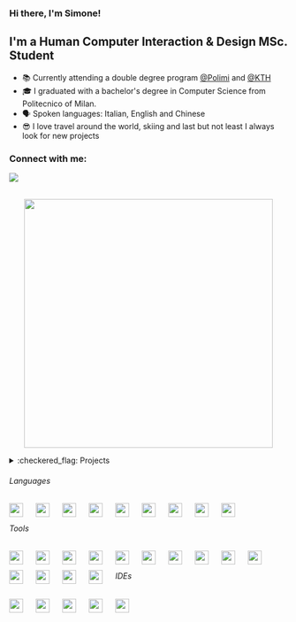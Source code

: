 ### Hi there, I'm Simone!

## I'm a Human Computer Interaction & Design MSc. Student
- :books: Currently attending a double degree program [@Polimi][PolimiWebsite] and [@KTH][KthWebsite]
- :mortar_board: I graduated with a bachelor's degree in Computer Science from Politecnico of Milan.
- :speaking_head: Spoken languages: Italian, English and Chinese
- :sunglasses: I love travel around the world, skiing and last but not least I always look for new projects


### Connect with me:
<a href="https://www.linkedin.com/in/simone-tafaro-0b5a6bb7">
    <img src="https://img.shields.io/badge/LinkedIn-0077B5?style=for-the-badge&logo=linkedin&logoColor=white"/>
</a>

<br />
<br />

<p align='center'>
  <a href="#"><img src="https://github-readme-stats.vercel.app/api?username=simonetafaro&show_icons=true&hide_border=false&title_color=ff652f&icon_color=FFE400&bg_color=09131B&text_color=ffffff&border_color=0c1a25" width="450"></a>
</p>

<details> 
    <summary>:checkered_flag:  Projects</summary>
<br />

- :pushpin: **eCommerce Back End Developer**\
:calendar: 03/2020 - 08/2020 \
:bookmark: Deloitte, Milan

<p align='left'>
<img src="https://img.shields.io/badge/CSS3-1572B6?style=for-the-badge&logo=css3&logoColor=white" />
<img src="https://img.shields.io/badge/HTML5-E34F26?style=for-the-badge&logo=html5&logoColor=white" />
<img src="https://img.shields.io/badge/Java-ED8B00?style=for-the-badge&logo=java&logoColor=white" />
<img src="https://img.shields.io/badge/JavaScript-323330?style=for-the-badge&logo=javascript&logoColor=F7DF1E" />
<img src="https://img.shields.io/badge/jQuery-0769AD?style=for-the-badge&logo=jquery&logoColor=white" />
<img src="https://img.shields.io/badge/Bootstrap-563D7C?style=for-the-badge&logo=bootstrap&logoColor=white" />
<p>
<br />

- :pushpin: **Software Engineering Course**\
:calendar: 2019 - 2020 \
:bookmark: Santorini Board Game, Politecnico di Milano

<p align='left'>
<img src="https://img.shields.io/badge/Java-ED8B00?style=for-the-badge&logo=java&logoColor=white" />
</p>
<br />

 - :pushpin: **Hypermedia Application Course**\
:calendar: 2020 - 2021 \
:bookmark: ICT Company website, Politecnico di Milano

<p align='left'>
<img src="https://img.shields.io/badge/CSS3-1572B6?style=for-the-badge&logo=css3&logoColor=white" />
<img src="https://img.shields.io/badge/HTML5-E34F26?style=for-the-badge&logo=html5&logoColor=white" />
<img src="https://img.shields.io/badge/Java-ED8B00?style=for-the-badge&logo=java&logoColor=white" />
<img src="https://img.shields.io/badge/JavaScript-323330?style=for-the-badge&logo=javascript&logoColor=F7DF1E" />
<img src="https://img.shields.io/badge/jQuery-0769AD?style=for-the-badge&logo=jquery&logoColor=white" />
<img src="https://img.shields.io/badge/nuxt.js-00C58E?style=for-the-badge&logo=nuxtdotjs&logoColor=white" />
<img src="https://img.shields.io/badge/Vue.js-35495E?style=for-the-badge&logo=vuedotjs&logoColor=4FC08D" />
<img src="https://img.shields.io/badge/PostgreSQL-316192?style=for-the-badge&logo=postgresql&logoColor=white" />
</p>
<br />

- :pushpin: **Advanced Visual Interface Course**\
:calendar: 2021 - 2022 \
:bookmark: Virtual Reality Application, Politecnico di Milano

<p align='left'>
<img src="https://img.shields.io/badge/C%23-239120?style=for-the-badge&logo=c-sharp&logoColor=white" />
<img src="https://img.shields.io/badge/Figma-F24E1E?style=for-the-badge&logo=figma&logoColor=white" />
<img src="https://img.shields.io/badge/Adobe%20Premiere%20Pro-9999FF?style=for-the-badge&logo=Adobe%20Premiere%20Pro&logoColor=white" />
<img src="https://img.shields.io/badge/Adobe%20Photoshop-31A8FF?style=for-the-badge&logo=Adobe%20Photoshop&logoColor=black" >
</p>
<br />

- :pushpin: **Software Engineering 2 Course**\
:calendar: 2021 - 2022 \
:bookmark: Mobile Application, Politecninco di Milano

<p align='left'>
<img src="https://img.shields.io/badge/Java-ED8B00?style=for-the-badge&logo=java&logoColor=white" />
<img src="https://img.shields.io/badge/Spring-6DB33F?style=for-the-badge&logo=spring&logoColor=white" />
<img src="https://img.shields.io/badge/Postman-FF6C37?style=for-the-badge&logo=Postman&logoColor=white" />
<img src="https://img.shields.io/badge/MySQL-005C84?style=for-the-badge&logo=mysql&logoColor=white" />
<img src="https://img.shields.io/badge/Figma-F24E1E?style=for-the-badge&logo=figma&logoColor=white" />
<img src="https://img.shields.io/badge/Flutter-02569B?style=for-the-badge&logo=flutter&logoColor=white" />
</p>

</details>


###### Languages 
<img align="left" width="25px" style="padding:0 20px 10px 0;" src="https://cdn.jsdelivr.net/gh/devicons/devicon/icons/dart/dart-original.svg" />
<img align="left" width="25px" style="padding:0 20px 10px 0;" src="https://cdn.jsdelivr.net/gh/devicons/devicon/icons/css3/css3-original-wordmark.svg" />
<img align="left" width="25px" style="padding:0 20px 10px 0;" src="https://cdn.jsdelivr.net/gh/devicons/devicon/icons/csharp/csharp-original.svg" />
<img align="left" width="25px" style="padding:0 20px 10px 0;" src="https://cdn.jsdelivr.net/gh/devicons/devicon/icons/c/c-original.svg" />
<img align="left" width="25px" style="padding:0 20px 10px 0;" src="https://cdn.jsdelivr.net/gh/devicons/devicon/icons/html5/html5-original-wordmark.svg" />
<img align="left" width="25px" style="padding:0 20px 10px 0;" src="https://cdn.jsdelivr.net/gh/devicons/devicon/icons/java/java-original-wordmark.svg" />
<img align="left" width="25px" style="padding:0 20px 10px 0;" src="https://cdn.jsdelivr.net/gh/devicons/devicon/icons/javascript/javascript-original.svg" />
<img align="left" width="25px" style="padding:0 20px 10px 0;" src="https://cdn.jsdelivr.net/gh/devicons/devicon/icons/jquery/jquery-plain-wordmark.svg" />
<img align="left" width="25px" style="padding:0 20px 10px 0;" src="https://cdn.jsdelivr.net/gh/devicons/devicon/icons/mysql/mysql-original-wordmark.svg" />

<br />

###### Tools
<img align="left" width="25px" style="padding:0 20px 10px 0;" src="https://cdn.jsdelivr.net/gh/devicons/devicon/icons/bootstrap/bootstrap-plain-wordmark.svg" />
<img align="left" width="25px" style="padding:0 20px 10px 0;" src="https://cdn.jsdelivr.net/gh/devicons/devicon/icons/azure/azure-original.svg" />
<img align="left" width="25px" style="padding:0 20px 10px 0;" src="https://cdn.jsdelivr.net/gh/devicons/devicon/icons/figma/figma-original.svg" />
<img align="left" width="25px" style="padding:0 20px 10px 0;" src="https://cdn.jsdelivr.net/gh/devicons/devicon/icons/firebase/firebase-plain-wordmark.svg" />
<img align="left" width="25px" style="padding:0 20px 10px 0;" src="https://cdn.jsdelivr.net/gh/devicons/devicon/icons/flutter/flutter-original.svg" />
<img align="left" width="25px" style="padding:0 20px 10px 0;" src="https://cdn.jsdelivr.net/gh/devicons/devicon/icons/git/git-original.svg" />
<img align="left" width="25px" style="padding:0 20px 10px 0;" src="https://cdn.jsdelivr.net/gh/devicons/devicon/icons/github/github-original-wordmark.svg" />
<img align="left" width="25px" style="padding:0 20px 10px 0;" src="https://cdn.jsdelivr.net/gh/devicons/devicon/icons/heroku/heroku-original-wordmark.svg" />
<img align="left" width="25px" style="padding:0 20px 10px 0;" src="https://cdn.jsdelivr.net/gh/devicons/devicon/icons/nuxtjs/nuxtjs-original.svg" />
<img align="left" width="25px" style="padding:0 20px 10px 0;" src="https://cdn.jsdelivr.net/gh/devicons/devicon/icons/photoshop/photoshop-plain.svg" />
<img align="left" width="25px" style="padding:0 20px 10px 0;" src="https://cdn.jsdelivr.net/gh/devicons/devicon/icons/premierepro/premierepro-original.svg" />
<img align="left" width="25px" style="padding:0 20px 10px 0;" src="https://cdn.jsdelivr.net/gh/devicons/devicon/icons/spring/spring-original-wordmark.svg" />
<img align="left" width="25px" style="padding:0 20px 10px 0;" src="https://cdn.jsdelivr.net/gh/devicons/devicon/icons/tomcat/tomcat-original.svg" />
<img align="left" width="25px" style="padding:0 20px 10px 0;" src="https://cdn.jsdelivr.net/gh/devicons/devicon/icons/vuejs/vuejs-original.svg" />

<br />

###### IDEs
<img align="left" width="25px" style="padding:0 20px 10px 0;" src="https://cdn.jsdelivr.net/gh/devicons/devicon/icons/vscode/vscode-original-wordmark.svg" />
<img align="left" width="25px" style="padding:0 20px 10px 0;" src="https://cdn.jsdelivr.net/gh/devicons/devicon/icons/intellij/intellij-original.svg" />
<img align="left" width="25px" style="padding:0 20px 10px 0;" src="https://cdn.jsdelivr.net/gh/devicons/devicon/icons/unity/unity-original.svg" />
<img align="left" width="25px" style="padding:0 20px 10px 0;" src="https://cdn.jsdelivr.net/gh/devicons/devicon/icons/visualstudio/visualstudio-plain.svg" />
<img align="left" width="25px" style="padding:0 20px 10px 0;" src="https://cdn.jsdelivr.net/gh/devicons/devicon/icons/arduino/arduino-original.svg" />


<br />
<br />
<br />

[PolimiWebsite]: https://www.polimi.it
[KthWebsite]: https://www.kth.se/en
